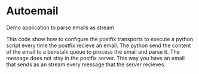 # Autoemail
Demo application to parse emails as stream

This code show how to configure the postfix transports to execute a python script every time the postfix recieve an email.
The python send the content of the email to a benstalk queue to process the email and parse it.
The message does not stay in the postfix server.
This way you have an email that sends as an stream every message that the server recieves.
